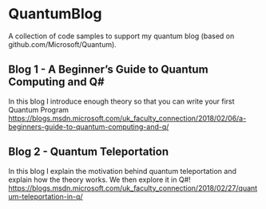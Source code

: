 # QuantumBlog
A collection of code samples to support my quantum blog (based on github.com/Microsoft/Quantum).

## Blog 1 - A Beginner’s Guide to Quantum Computing and Q#
In this blog I introduce enough theory so that you can write your first Quantum Program
https://blogs.msdn.microsoft.com/uk_faculty_connection/2018/02/06/a-beginners-guide-to-quantum-computing-and-q/

## Blog 2 - Quantum Teleportation 
In this blog I explain the motivation behind quantum teleportation and explain how the theory works. We then explore it in Q#!
https://blogs.msdn.microsoft.com/uk_faculty_connection/2018/02/27/quantum-teleportation-in-q/

